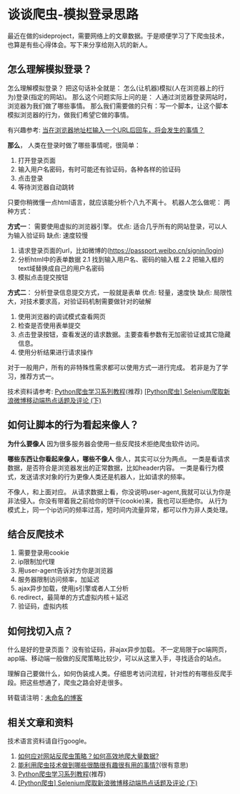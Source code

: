 # 谈谈爬虫-模拟登录思路
最近在做的sideproject，需要网络上的文章数据。于是顺便学习了下爬虫技术，也算是有些心得体会。写下来分享给刚入坑的新人。

## 怎么理解模拟登录？
怎么理解模拟登录？
把这句话补全就是： 怎么(让机器)模拟(人在浏览器上的行为)登录(指定的网站)。
那么这个问题实际上问的是： 人通过浏览器登录网站时，浏览器为我们做了哪些事情。
那么我们需要做的只有：写一个脚本，让这个脚本模拟浏览器的行为，做我们希望它做的事情。

有兴趣参考:
 [当在浏览器地址栏输入一个URL后回车，将会发生的事情？](https://www.zhihu.com/question/34873227)

**那么**，
人类在登录时做了哪些事情呢，很简单：
1. 打开登录页面
2. 输入用户名密码，有时可能还有验证码，各种各样的验证码
3. 点击登录
4. 等待浏览器自动跳转

只要你稍微懂一点html语言，就应该能分析个八九不离十。
机器人怎么做呢：
两种方式：

**方式一**：
需要使用虚拟的浏览器引擎。
优点: 适合几乎所有的网站登录，可以人为输入验证码
缺点: 速度较慢
1. 请求登录页面的url，比如微博的(https://passport.weibo.cn/signin/login)
2. 分析html中的表单数据
2.1 找到输入用户名、密码的输入框
2.2 把输入框的text域替换成自己的用户名密码
3. 模拟点击提交按钮

**方式二**：
分析登录信息提交方式，一般就是表单
优点: 轻量，速度快
缺点: 局限性大，对技术要求高，对验证码机制需要做针对的破解
1. 使用浏览器的调试模式查看网页
2. 检查是否使用表单提交
3. 点击登录按钮，查看发送的请求数据。主要查看参数有无加密验证或其它隐藏信息。
4. 使用分析结果进行请求操作

对于一般用户，所有的非特殊性需求都可以使用方式一进行完成。
若非是为了学习，推荐方式一。

技术资料请参考:
[Python爬虫学习系列教程](http://cuiqingcai.com/1052.html)(推荐)
[[Python爬虫] Selenium爬取新浪微博移动端热点话题及评论 (下)](http://www.voidcn.com/blog/eastmount/article/p-5954929.html)

## 如何让脚本的行为看起来像人？
**为什么要像人**
因为很多服务器会使用一些反爬技术拒绝爬虫软件访问。

**哪些东西让你看起来像人，哪些不像人**
像人，其实可以分为两点。
一类是看请求数据，是否符合是浏览器发出的正常数据，比如header内容。
一类是看行为模式，发送请求对象的行为更像人类还是机器人，比如请求的频率。

不像人，和上面对应。
从请求数据上看，你没说明user-agent,我就可以认为你是非法侵入。你没有带着我之前给你的饼干(cookie)来，我也可以拒绝你。
从行为模式上，同一个ip访问的频率过高，短时间内流量异常，都可以作为非人类处理。

## 结合反爬技术
1. 需要登录用cookie
2. ip限制加代理
3. 用user-agent告诉对方你是浏览器
4. 服务器限制访问频率，加延迟
5. ajax异步加载，使用js引擎或者人工分析
6. redirect，最简单的方式虚拟内核＋延迟
7. 验证码，虚拟内核

## 如何找切入点？
什么是好的登录页面？
没有验证码，非ajax异步加载。
不一定局限于pc端网页，app端、移动端一般做的反爬策略比较少，可以从这里入手，寻找适合的站点。

理解自己要做什么，如何伪装成人类。仔细思考访问流程，针对性的有哪些反爬手段。把这些想通了，爬虫之路会好走很多。

转载请注明：[未命名的博客](http://lixindong.top)

## 相关文章和资料
技术语言资料请自行google。

1. [如何应对网站反爬虫策略？如何高效地爬大量数据?](https://www.zhihu.com/question/28168585)
2. [能利用爬虫技术做到哪些很酷很有趣很有用的事情?](https://www.zhihu.com/question/27621722)(很有意思)
3. [Python爬虫学习系列教程](http://cuiqingcai.com/1052.html)(推荐)
4. [[Python爬虫] Selenium爬取新浪微博移动端热点话题及评论 (下)](http://www.voidcn.com/blog/eastmount/article/p-5954929.html)

